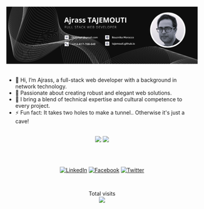 <img src="banner.png" alt="banner"><br><br>

- 🔭 Hi, I’m Ajrass, a full-stack web developer with a background in network technology.
- 👯 Passionate about creating robust and elegant web solutions.
- 🌱 I bring a blend of technical expertise and cultural competence to every project.
- ⚡ Fun fact: It takes two holes to make a tunnel.. Otherwise it's just a cave!<br><br>

<p align="center">
  <img height="180em" src="https://github-readme-stats.vercel.app/api/top-langs/?username=tajemouti&theme=radical&title_color=8E2DE2&text_color=fff&layout=compact">
  <img height="180em" src="https://github-readme-stats.vercel.app/api?username=tajemouti&show_icons=true&theme=radical&title_color=8E2DE2&text_color=fff&icon_color=8E2DE2">
</p><br><br>

<p align="center">
<a href="https://linkedin.com/in/ajrass/" target="_blank"><img src="https://img.shields.io/badge/LinkedIn-%230077B5.svg?&style=flat-square&logo=linkedin&logoColor=white" alt="LinkedIn"></a>
<a href="https://www.facebook.com/ajrass/" target="_blank"><img src="https://img.shields.io/badge/Facebook-%231877F2.svg?&style=flat-square&logo=facebook&logoColor=white" alt="Facebook"></a>
<a href="https://twitter.com/AjrassTajemouti" target="_blank"><img src="https://img.shields.io/badge/Twitter-%231DA1F2.svg?&style=flat-square&logo=twitter&logoColor=white" alt="Twitter"></a>
</p><br>

<p align="center"> 
  Total visits<br>
  <img src="https://profile-counter.glitch.me/tajemouti/count.svg" />
</p>